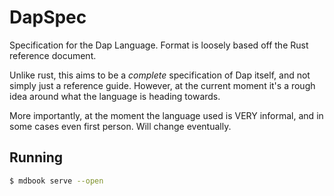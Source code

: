 # DapSpec

Specification for the Dap Language.  Format is loosely based off the Rust reference document.

Unlike rust, this aims to be a *complete* specification of Dap itself, and not simply just a reference guide.  However, at the current moment it's a rough idea around what the language is heading towards.

More importantly, at the moment the language used is VERY informal, and in some cases even first person.  Will change eventually.

## Running

```sh
$ mdbook serve --open
```
